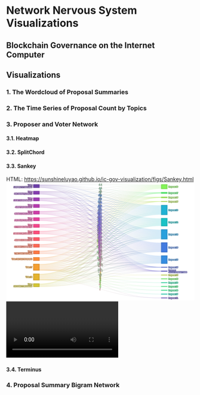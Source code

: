 # Network Nervous System Visualizations
## Blockchain Governance on the Internet Computer
## Visualizations

### 1. The Wordcloud of Proposal Summaries



### 2. The Time Series of Proposal Count by Topics



### 3. Proposer and Voter Network 

#### 3.1. Heatmap




#### 3.2. SplitChord



#### 3.3. Sankey
HTML: https://sunshineluyao.github.io/ic-gov-visualization/figs/Sankey.html
<img src="./figs/Sankey.png" alt="drawing" width="800"/>
[<video src="./figs/Sankey.mp4"></video>](https://sunshineluyao.github.io/ic-gov-visualization/figs/Sankey.mp4)

#### 3.4. Terminus





### 4. Proposal Summary Bigram Network
